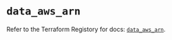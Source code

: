 # `data_aws_arn`

Refer to the Terraform Registory for docs: [`data_aws_arn`](https://registry.terraform.io/providers/hashicorp/aws/5.12.0/docs/data-sources/arn).
